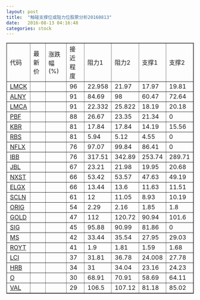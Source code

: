 ```yaml
---
layout: post
title:  "触碰支撑位或阻力位股票分析20160813"
date:   2016-08-13 04:16:48
categories: stock
---
```

<script type="text/javascript">
var stockList = []
stockList.push('gb_lmck');
stockList.push('gb_alny');
stockList.push('gb_lmca');
stockList.push('gb_pbf');
stockList.push('gb_kbr');
stockList.push('gb_rbs');
stockList.push('gb_nflx');
stockList.push('gb_ibb');
stockList.push('gb_jbl');
stockList.push('gb_nxst');
stockList.push('gb_elgx');
stockList.push('gb_scln');
stockList.push('gb_orig');
stockList.push('gb_gold');
stockList.push('gb_sig');
stockList.push('gb_ms');
stockList.push('gb_royt');
stockList.push('gb_lci');
stockList.push('gb_hrb');
stockList.push('gb_o');
stockList.push('gb_val');
</script>
<table border="1">
 <tr>
 <td>代码</td>
 <td>最新价</td>
 <td>涨跌幅(%)</td>
 <td>接近程度</td>
 <td>阻力1</td>
 <td>阻力2</td>
 <td>支撑1</td>
 <td>支撑2</td>
</tr>
  <tr id="lmck" class="red">
  <td><a href="http://stock.finance.sina.com.cn/usstock/quotes/LMCK.html" target="_blank">LMCK</a></td><td></td><td></td><td>96</td><td>22.958</td><td>21.97</td><td>17.97</td><td>19.81</td></tr>
  <tr id="alny" class="green">
  <td><a href="http://stock.finance.sina.com.cn/usstock/quotes/ALNY.html" target="_blank">ALNY</a></td><td></td><td></td><td>91</td><td>84.69</td><td>98</td><td>60.47</td><td>72.64</td></tr>
  <tr id="lmca" class="red">
  <td><a href="http://stock.finance.sina.com.cn/usstock/quotes/LMCA.html" target="_blank">LMCA</a></td><td></td><td></td><td>91</td><td>22.332</td><td>25.822</td><td>18.19</td><td>20.18</td></tr>
  <tr id="pbf" class="red">
  <td><a href="http://stock.finance.sina.com.cn/usstock/quotes/PBF.html" target="_blank">PBF</a></td><td></td><td></td><td>88</td><td>26.67</td><td>23.35</td><td>21.34</td><td>0</td></tr>
  <tr id="kbr" class="green">
  <td><a href="http://stock.finance.sina.com.cn/usstock/quotes/KBR.html" target="_blank">KBR</a></td><td></td><td></td><td>81</td><td>17.84</td><td>17.84</td><td>14.19</td><td>15.56</td></tr>
  <tr id="rbs" class="red">
  <td><a href="http://stock.finance.sina.com.cn/usstock/quotes/RBS.html" target="_blank">RBS</a></td><td></td><td></td><td>81</td><td>5.94</td><td>5.12</td><td>4.55</td><td>0</td></tr>
  <tr id="nflx" class="red">
  <td><a href="http://stock.finance.sina.com.cn/usstock/quotes/NFLX.html" target="_blank">NFLX</a></td><td></td><td></td><td>76</td><td>97.07</td><td>99.84</td><td>86.41</td><td>0</td></tr>
  <tr id="ibb" class="green">
  <td><a href="http://stock.finance.sina.com.cn/usstock/quotes/IBB.html" target="_blank">IBB</a></td><td></td><td></td><td>76</td><td>317.51</td><td>342.89</td><td>253.74</td><td>289.71</td></tr>
  <tr id="jbl" class="green">
  <td><a href="http://stock.finance.sina.com.cn/usstock/quotes/JBL.html" target="_blank">JBL</a></td><td></td><td></td><td>67</td><td>23.21</td><td>21.98</td><td>19.95</td><td>20.68</td></tr>
  <tr id="nxst" class="green">
  <td><a href="http://stock.finance.sina.com.cn/usstock/quotes/NXST.html" target="_blank">NXST</a></td><td></td><td></td><td>66</td><td>53.42</td><td>53.57</td><td>47.63</td><td>49.19</td></tr>
  <tr id="elgx" class="green">
  <td><a href="http://stock.finance.sina.com.cn/usstock/quotes/ELGX.html" target="_blank">ELGX</a></td><td></td><td></td><td>66</td><td>13.44</td><td>13.6</td><td>11.63</td><td>11.51</td></tr>
  <tr id="scln" class="green">
  <td><a href="http://stock.finance.sina.com.cn/usstock/quotes/SCLN.html" target="_blank">SCLN</a></td><td></td><td></td><td>61</td><td>12</td><td>11.05</td><td>8.93</td><td>10.19</td></tr>
  <tr id="orig" class="red">
  <td><a href="http://stock.finance.sina.com.cn/usstock/quotes/ORIG.html" target="_blank">ORIG</a></td><td></td><td></td><td>54</td><td>2.29</td><td>2.16</td><td>1.85</td><td>1.8</td></tr>
  <tr id="gold" class="red">
  <td><a href="http://stock.finance.sina.com.cn/usstock/quotes/GOLD.html" target="_blank">GOLD</a></td><td></td><td></td><td>47</td><td>112</td><td>120.72</td><td>90.94</td><td>101.6</td></tr>
  <tr id="sig" class="green">
  <td><a href="http://stock.finance.sina.com.cn/usstock/quotes/SIG.html" target="_blank">SIG</a></td><td></td><td></td><td>45</td><td>95.88</td><td>90.99</td><td>81.86</td><td>0</td></tr>
  <tr id="ms" class="green">
  <td><a href="http://stock.finance.sina.com.cn/usstock/quotes/MS.html" target="_blank">MS</a></td><td></td><td></td><td>42</td><td>33.44</td><td>35.54</td><td>27.95</td><td>29.03</td></tr>
  <tr id="royt" class="green">
  <td><a href="http://stock.finance.sina.com.cn/usstock/quotes/ROYT.html" target="_blank">ROYT</a></td><td></td><td></td><td>41</td><td>1.9</td><td>1.81</td><td>1.59</td><td>1.68</td></tr>
  <tr id="lci" class="red">
  <td><a href="http://stock.finance.sina.com.cn/usstock/quotes/LCI.html" target="_blank">LCI</a></td><td></td><td></td><td>37</td><td>31.81</td><td>36.78</td><td>24.008</td><td>27.78</td></tr>
  <tr id="hrb" class="green">
  <td><a href="http://stock.finance.sina.com.cn/usstock/quotes/HRB.html" target="_blank">HRB</a></td><td></td><td></td><td>34</td><td>31</td><td>34.04</td><td>23.16</td><td>24.23</td></tr>
  <tr id="o" class="red">
  <td><a href="http://stock.finance.sina.com.cn/usstock/quotes/O.html" target="_blank">O</a></td><td></td><td></td><td>30</td><td>68.91</td><td>70.91</td><td>58.69</td><td>64.11</td></tr>
  <tr id="val" class="red">
  <td><a href="http://stock.finance.sina.com.cn/usstock/quotes/VAL.html" target="_blank">VAL</a></td><td></td><td></td><td>29</td><td>106.5</td><td>107.12</td><td>81.18</td><td>85.02</td></tr>
</table>
